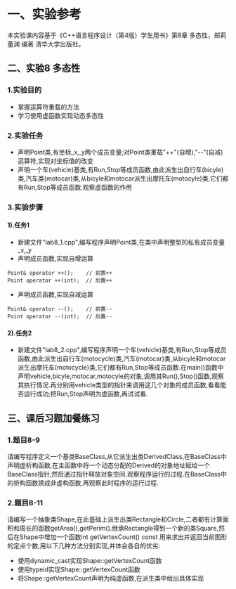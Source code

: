 # 一、实验参考

本实验课内容基于《C++语言程序设计（第4版）学生用书》第8章 多态性，郑莉 董渊 编著 清华大学出版社。

## 二、实验8 多态性

### 1.实验目的

- 掌握运算符重载的方法
- 学习使用虚函数实现动态多态性

### 2.实验任务

- 声明Point类,有坐标_x,_y两个成员变量;对Point类重载"++"(自增),"--"(自减)运算符,实现对坐标值的改变
- 声明一个车(vehicle)基类,有Run,Stop等成员函数,由此派生出自行车(bicyle)类,汽车类(motocar)类,从bicyle和motocar派生出摩托车(motocyle)类,它们都有Run,Stop等成员函数.观察虚函数的作用

### 3.实验步骤

#### 1).任务1

- 新建文件"lab8_1.cpp",编写程序声明Point类,在类中声明整型的私有成员变量\_x,\_y
- 声明成员函数,实现自增运算
```
Point& operator ++();    // 前置++
Point operator ++(int);  // 后置++
```
- 声明成员函数,实现自减运算
```
Point& operator --();    // 前置--
Point operator --(int);  // 后置--
```

#### 2).任务2

- 新建文件"lab8_2.cpp",编写程序声明一个车(vehicle)基类,有Run,Stop等成员函数,由此派生出自行车(motocycle)类,汽车(motocar)类,从bicyle和motocar派生出摩托车(motocycle)类,它们都有Run,Stop等成员函数.在main()函数中声明vehicle,bicyle,motocar,motocyle的对象,调用其Run(),Stop()函数,观察其执行情况.再分别用vehicle类型的指针来调用这几个对象的成员函数,看看能否运行成功;把Run,Stop声明为虚函数,再试试看.


## 三、课后习题加餐练习

### 1.题目8-9

请编写程序定义一个基类BaseClass,从它派生出类DerivedClass,在BaseClass中声明虚析构函数,在主函数中将一个动态分配的Derived的对象地址赋给一个BaseClass指针,然后通过指针释放对象空间.观察程序运行的过程.在BaseClass中的析构函数换成非虚构函数,再观察此时程序的运行过程.

### 2.题目8-11

请编写一个抽象类Shape,在此基础上派生出类Rectangle和Circle,二者都有计算面积和周长的函数getArea(),getPerim().继承Rectangle得到一个新的类Square,然后在Shape中增加一个函数int getVertexCount() const 用来求出并返回当前图形的定点个数,用以下几种方法分别实现,并体会各自的优劣:

- 使用dynamic_cast实现Shape::getVertexCount函数
- 使用typeid实现Shape::getVertexCount函数
- 将Shape::getVertexCount声明为纯虚函数,在派生类中给出具体实现
